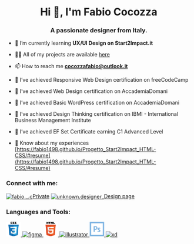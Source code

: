 <h1 align="center">Hi 👋, I'm Fabio Cocozza</h1>
<h3 align="center">A passionate designer from Italy.</h3>

- 🌱 I’m currently learning **UX/UI Design on Start2Impact.it**

- 👨‍💻 All of my projects are available <a href="https://fabio1498.github.io/Progetto_Start2Impact_HTML-CSS/#my-projects" target="blank">here</a>

- 📫 How to reach me **cocozzafabio@outlook.it**

- 📜 I’ve achieved Responsive Web Design certification on freeCodeCamp
- 📜 I’ve achieved Web Design certification on AccademiaDomani
- 📜 I’ve achieved Basic WordPress certification on AccademiaDomani
- 📜 I’ve achieved Design Thinking certification on IBMI - International Business Management Institute
- 📜 I’ve achieved EF Set Certificate earning C1 Advanced Level

- 📄 Know about my experiences [https://fabio1498.github.io/Progetto_Start2Impact_HTML-CSS/#resume](https://fabio1498.github.io/Progetto_Start2Impact_HTML-CSS/#resume)

<h3 align="left">Connect with me:</h3>
<p align="left">
<a href="https://instagram.com/fabio._.c" target="blank"><img align="center" src="https://raw.githubusercontent.com/rahuldkjain/github-profile-readme-generator/master/src/images/icons/Social/instagram.svg" alt="fabio._.c" height="30" width="40" />Private</a>
  <a href="https://www.instagram.com/unknown.designer_/" target="blank"><img align="center" src="https://raw.githubusercontent.com/rahuldkjain/github-profile-readme-generator/master/src/images/icons/Social/instagram.svg" alt="unknown.designer_" height="30" width="40" />Design page</a>
</p>

<h3 align="left">Languages and Tools:</h3>
<p align="left"> <a href="https://www.w3schools.com/css/" target="_blank" rel="noreferrer"> <img src="https://raw.githubusercontent.com/devicons/devicon/master/icons/css3/css3-original-wordmark.svg" alt="css3" width="40" height="40"/> </a> <a href="https://www.figma.com/" target="_blank" rel="noreferrer"> <img src="https://www.vectorlogo.zone/logos/figma/figma-icon.svg" alt="figma" width="40" height="40"/> </a> <a href="https://www.w3.org/html/" target="_blank" rel="noreferrer"> <img src="https://raw.githubusercontent.com/devicons/devicon/master/icons/html5/html5-original-wordmark.svg" alt="html5" width="40" height="40"/> </a> <a href="https://www.adobe.com/in/products/illustrator.html" target="_blank" rel="noreferrer"> <img src="https://www.vectorlogo.zone/logos/adobe_illustrator/adobe_illustrator-icon.svg" alt="illustrator" width="40" height="40"/> </a> <a href="https://www.photoshop.com/en" target="_blank" rel="noreferrer"> <img src="https://raw.githubusercontent.com/devicons/devicon/master/icons/photoshop/photoshop-line.svg" alt="photoshop" width="40" height="40"/> </a> <a href="https://www.adobe.com/products/xd.html" target="_blank" rel="noreferrer"> <img src="https://cdn.worldvectorlogo.com/logos/adobe-xd.svg" alt="xd" width="40" height="40"/> </a> </p>



<!---
fabio1498/fabio1498 is a ✨ special ✨ repository because its `README.md` (this file) appears on your GitHub profile.
You can click the Preview link to take a look at your changes.
--->
